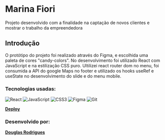 # Marina Fiori

Projeto desenvolvido com a finalidade na captação de novos clientes e mostrar o trabalho da empreendedora

## Introdução
O protótipo do projeto foi realizado através do Figma, e escolhida uma paleta de cores "candy-colors". No desenvolvimento foi utilizado React com JavaScript e na estilização CSS puro. Ultilizei react router dom no menu, foi consumida a API do google Maps no footer e utilizado os hooks useRef e useState no desenvolvimento do slide e do menu mobile.

### Tecnologias usadas:

![React](https://img.shields.io/badge/react-%2320232a.svg?style=for-the-badge&logo=react&logoColor=%2361DAFB)
![JavaScript](https://img.shields.io/badge/javascript-%23323330.svg?style=for-the-badge&logo=javascript&logoColor=%23F7DF1E)
![CSS3](https://img.shields.io/badge/css3-%231572B6.svg?style=for-the-badge&logo=css3&logoColor=white)
![Figma](https://img.shields.io/badge/figma-%23F24E1E.svg?style=for-the-badge&logo=figma&logoColor=white)
![Git](https://img.shields.io/badge/git-%23F05033.svg?style=for-the-badge&logo=git&logoColor=white)

 **[Deploy](https://douglasrodriguesgit.github.io/marina-fiori/#/)**

 ### Desenvolvido por:
 **[Douglas Rodrigues](https://douglasrodriguesgit.github.io/portfolio/index.html)**

